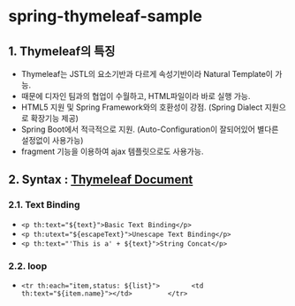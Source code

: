 # spring-thymeleaf-sample 
## 1. Thymeleaf의 특징
- Thymeleaf는 JSTL의 요소기반과 다르게 속성기반이라 Natural Template이 가능.
- 때문에 디자인 팀과의 협업이 수월하고, HTML파일이라 바로 실행 가능.
- HTML5 지원 및 Spring Framework와의 호환성이 강점. (Spring Dialect 지원으로 확장기능 제공)
- Spring Boot에서 적극적으로 지원. (Auto-Configuration이 잘되어있어 별다른 설정없이 사용가능)
- fragment 기능을 이용하여 ajax 템플릿으로도 사용가능.
## 2. Syntax : [Thymeleaf Document](https://www.thymeleaf.org/doc/tutorials/3.0/usingthymeleaf.html)
### 2.1. Text Binding
- `<p th:text="${text}">Basic Text Binding</p>`
- `<p th:utext="${escapeText}">Unescape Text Binding</p>`
- `<p th:text="'This is a' + ${text}">String Concat</p>`
### 2.2. loop
- `<tr th:each="item,status: ${list}">        <td th:text="${item.name}"></td>         </tr>`
